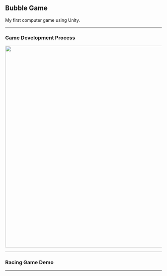 ## Bubble Game

My first computer game using Unity.

---

### Game Development Process
<img src="img/BubbleGameProcessgif.gif" width=650>

---

### Racing Game Demo


---